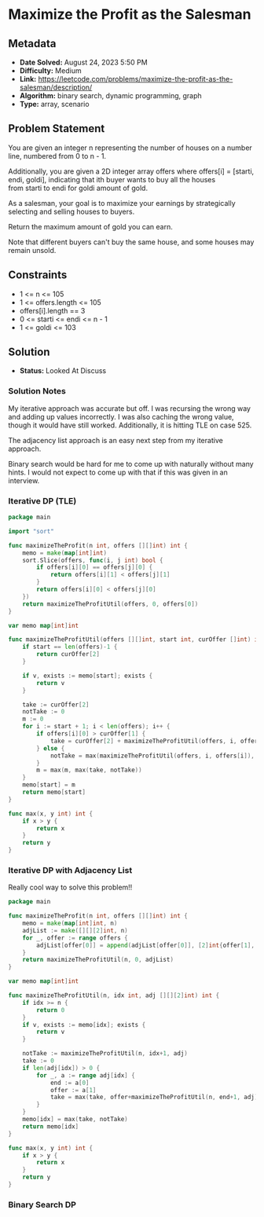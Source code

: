 # Maximize the Profit as the Salesman

## Metadata

- **Date Solved:** August 24, 2023 5:50 PM
- **Difficulty:** Medium
- **Link:** https://leetcode.com/problems/maximize-the-profit-as-the-salesman/description/
- **Algorithm:** binary search, dynamic programming, graph
- **Type:** array, scenario

## Problem Statement

You are given an integer n representing the number of houses on a number line, numbered from 0 to n - 1.

Additionally, you are given a 2D integer array offers where offers[i] = [starti, endi, goldi], indicating that ith buyer wants to buy all the houses from starti to endi for goldi amount of gold.

As a salesman, your goal is to maximize your earnings by strategically selecting and selling houses to buyers.

Return the maximum amount of gold you can earn.

Note that different buyers can't buy the same house, and some houses may remain unsold.

## Constraints

- 1 <= n <= 105
- 1 <= offers.length <= 105
- offers[i].length == 3
- 0 <= starti <= endi <= n - 1
- 1 <= goldi <= 103

## Solution

- **Status:** Looked At Discuss

### Solution Notes

My iterative approach was accurate but off. I was recursing the wrong way and adding up values incorrectly. I was also caching the wrong value, though it would have still worked. Additionally, it is hitting TLE on case 525.

The adjacency list approach is an easy next step from my iterative approach.

Binary search would be hard for me to come up with naturally without many hints. I would not expect to come up with that if this was given in an interview.


### Iterative DP (TLE)

```go
package main

import "sort"

func maximizeTheProfit(n int, offers [][]int) int {
	memo = make(map[int]int)
	sort.Slice(offers, func(i, j int) bool {
		if offers[i][0] == offers[j][0] {
			return offers[i][1] < offers[j][1]
		}
		return offers[i][0] < offers[j][0]
	})
	return maximizeTheProfitUtil(offers, 0, offers[0])
}

var memo map[int]int

func maximizeTheProfitUtil(offers [][]int, start int, curOffer []int) int {
	if start == len(offers)-1 {
		return curOffer[2]
	}

	if v, exists := memo[start]; exists {
		return v
	}

	take := curOffer[2]
	notTake := 0
	m := 0
	for i := start + 1; i < len(offers); i++ {
		if offers[i][0] > curOffer[1] {
			take = curOffer[2] + maximizeTheProfitUtil(offers, i, offers[i])
		} else {
			notTake = max(maximizeTheProfitUtil(offers, i, offers[i]), notTake)
		}
		m = max(m, max(take, notTake))
	}
	memo[start] = m
	return memo[start]
}

func max(x, y int) int {
	if x > y {
		return x
	}
	return y
}
```

### Iterative DP with Adjacency List

Really cool way to solve this problem!!

```go
package main

func maximizeTheProfit(n int, offers [][]int) int {
	memo = make(map[int]int, n)
	adjList := make([][][2]int, n)
	for _, offer := range offers {
		adjList[offer[0]] = append(adjList[offer[0]], [2]int{offer[1], offer[2]})
	}
	return maximizeTheProfitUtil(n, 0, adjList)
}

var memo map[int]int

func maximizeTheProfitUtil(n, idx int, adj [][][2]int) int {
	if idx >= n {
		return 0
	}
	if v, exists := memo[idx]; exists {
		return v
	}

	notTake := maximizeTheProfitUtil(n, idx+1, adj)
	take := 0
	if len(adj[idx]) > 0 {
		for _, a := range adj[idx] {
			end := a[0]
			offer := a[1]
			take = max(take, offer+maximizeTheProfitUtil(n, end+1, adj))
		}
	}
	memo[idx] = max(take, notTake)
	return memo[idx]
}

func max(x, y int) int {
	if x > y {
		return x
	}
	return y
}
```

### Binary Search DP
